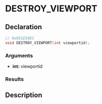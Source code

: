 # DESTROY_VIEWPORT

## Declaration
```cpp
// 0x651E50EC
void DESTROY_VIEWPORT(int viewportid);
```

### Arguments
- **int:** viewportid

### Results

## Description
